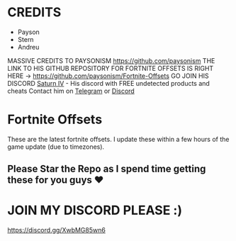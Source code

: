 # CREDITS

- Payson
- Stern
- Andreu

MASSIVE CREDITS TO PAYSONISM https://github.com/paysonism THE LINK TO HIS GITHUB REPOSITORY FOR FORTNITE OFFSETS IS RIGHT HERE -> https://github.com/paysonism/Fortnite-Offsets GO JOIN HIS DISCORD 
[Saturn IV](https://discord.gg/saturniv) - His discord with FREE undetected products and cheats
Contact him on [Telegram](https://t.me/payson1337) or [Discord](https://discord.com/users/1214355385457188926)



# Fortnite Offsets

These are the latest fortnite offsets. I update these within a few hours of the game update (due to timezones).

## Please Star the Repo as I spend time getting these for you guys ❤️

# JOIN MY DISCORD PLEASE :)

https://discord.gg/XwbMG85wn6

